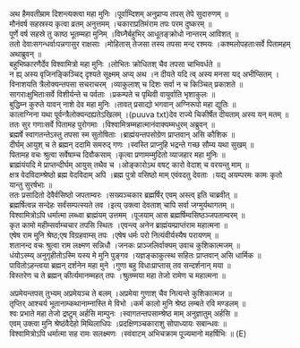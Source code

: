 

  
अथ हैमवतीम्राम दिशन्त्यक्त्वा महा मुनिः ।पूर्वाम्दिशम् अनुप्राप्य तपस् तेपे सुदारुणम्  ॥   
मौनंवर्ष सहस्रस्य कृत्वा व्रतम् अनुत्तमम् ।चकाराप्रतिमंराम तपः परम दुष्करम्  ॥   
पूर्णे वर्ष सहस्रे तु काष्ठ भूतम्महा मुनिम् ।विघ्नैर्बहुभिर् आधूतङ्क्रोधो नान्तरम् आविशत्  ॥   
ततो देवाःसगन्धर्वाःपन्नगासुर राक्षसाः ।मोहितास् तेजसा तस्य तपसा मन्द रश्मयः ।कश्मलोपहताःसर्वे पितामहम् अथाब्रुवन्  ॥   
बहुभिष्कारणैर्देव विश्वामित्रो महा मुनिः ।लोभितः क्रोधितश् चैव तपसा चाभिवर्धते  ॥   
न ह्य् अस्य वृजिनङ्किञ्चिद् दृश्यते सूक्ष्मम् अप्य् अथ ।न दीयते यदि त्व् अस्य मनसा यद् अभीप्सितम् ।विनाशयति त्रैलोक्यन्तपसा सचराचरम् ।व्याकुलाश् च दिशः सर्वा न च किञ्चित् प्रकाशते  ॥   
सागराःक्षुभिताःसर्वे विशीर्यन्ते च पर्वताः ।प्रकम्पते च पृथिवी वायुर्वाति भृशाकुलः  ॥   
बुद्धिम्न कुरुते यावन् नाशे देव महा मुनिः ।तावत् प्रसाद्यो भगवान् अग्निरूपो महा द्युतिः  ॥   
कालाग्निना यथा पूर्वन्त्रैलोक्यन्दह्यतेऽखिलम् ।(puuva txt)देव राज्ये चिकीर्षेत दीयताम् अस्य यन् मतम्  ॥   
ततः सुर गणाःसर्वे पितामह पुरोगमाः ।विश्वामित्रम्महात्मानंवाक्यम्मधुरम् अब्रुवन्  ॥   
ब्रह्मर्षे स्वागतन्तेऽस्तु तपसा स्म सुतोषिताः ।ब्राह्मंयन्तपसोग्रेण प्राप्तवान् असि कौशिक  ॥   
दीर्घम् आयुश् च ते ब्रह्मन् ददामि समरुद् गणः ।स्वस्ति प्राप्नुहि भद्रन्ते गच्छ सौम्य यथा सुखम्  ॥   
पितामह वचः श्रुत्वा सर्वेषाम्च दिवौकसाम् ।कृत्वा प्रणामम्मुदितो व्याजहार महा मुनिः  ॥   
ब्राह्मंयंयदि मे प्राप्तन्दीर्घम् आयुस् तथैव च ।ओङ्कारोऽथ वषट् कारो वेदाश् च वरयन्तु माम्  ॥   
क्षत्र वेदविदाम्श्रेष्ठो ब्रह्म वेदविदाम् अपि ।ब्रह्म पुत्रो वसिष्ठो माम् एवंवदतु देवताः ।यद्य् अयम्परमः कामः कृतो यान्तु सुरर्षभाः  ॥   
ततः प्रसादितो देवैर्वसिष्ठो जपताम्वरः ।सख्यञ्चकार ब्रह्मर्षिर् एवम् अस्त्व् इति चाब्रवीत्  ॥   
ब्रह्मर्षित्वन्न सन्देहः सर्वंसम्पत्स्यते तव ।इत्य् उक्त्वा देवताश् चापि सर्वा जग्मुर्यथागतम्  ॥   
विश्वामित्रोऽपि धर्मात्मा लब्ध्वा ब्राह्मंयम् उत्तमम् ।पूजयाम् आस ब्रह्मर्षिम्वसिष्ठञ्जपताम्वरम्  ॥   
कृत कामो महीम्सर्वाम्चचार तपसि स्थितः ।एवन्त्व् अनेन ब्राह्मंयम्प्राप्तंराम महात्मना  ॥   
एषेष राम मुनि श्रेष्ठ;एष विग्रहवाम्स् तपः ।एषेष धर्मः परो नित्यंवीर्यस्यैष परायणम्  ॥   
शतानन्द वचः श्रुत्वा राम लक्ष्मण सन्निधौ ।जनकः प्राञ्जलिर्वाक्यम् उवाच कुशिकात्मजम्  ॥   
धंयोऽस्म्य् अनुगृहीतोऽस्मि यस्य मे मुनि पुङ्गव ।यज्ञङ्काकुत्स्थ सहितः प्राप्तवान् असि धार्मिक  ॥   
पावितोऽहन्त्वया ब्रह्मन् दर्शनेन महा मुने ।गुणा बहु विधाःप्राप्तास् तव सन्दर्शनान् मया  ॥   
विस्तरेण च ते ब्रह्मन् कीर्त्यमानम्महत् तपः ।श्रुतम्मया महा तेजो रामेण च महात्मना  ॥   
  
अप्रमेयन्तपस् तुभ्यम् अप्रमेयञ्च ते बलम् ।अप्रमेया गुणाश् चैव नित्यन्ते कुशिकात्मज  ॥   
तृप्तिर् आश्चर्य भूतानाम्कथानाम्नास्ति मे विभो ।कर्म कालो मुनि श्रेष्ठ लम्बते रवि मण्डलम्  ॥   
श्वः प्रभाते महा तेजो द्रष्टुम् अर्हसि माम्पुनः ।स्वागतन्तपसाम्श्रेष्ठ माम् अनुज्ञातुम् अर्हसि  ॥   
एवम् उक्त्वा मुनि श्रेष्ठंवैदेहो मिथिलाधिपः ।प्रदक्षिणञ्चकाराशु सोपाध्यायः सबान्धवः  ॥   
विश्वामित्रोऽपि धर्मात्मा सह रामः सलक्ष्मणः ।स्वंवाटम् अभिचक्राम पूज्यमानो महर्षिभिः  ॥ (E)  
